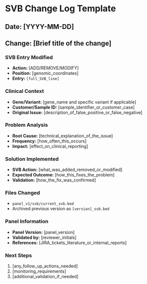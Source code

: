 # SVB Change Log Template

## Date: [YYYY-MM-DD]

## Change: [Brief title of the change]

### SVB Entry Modified
- **Action:** [ADD/REMOVE/MODIFY]
- **Position:** [genomic_coordinates]
- **Entry:** `[full_SVB_line]`

### Clinical Context
- **Gene/Variant:** [gene_name and specific variant if applicable]
- **Customer/Sample ID:** [sample_identifier_or_customer_case]
- **Original Issue:** [description_of_false_positive_or_false_negative]

### Problem Analysis
- **Root Cause:** [technical_explanation_of_the_issue]
- **Frequency:** [how_often_this_occurs]
- **Impact:** [effect_on_clinical_reporting]

### Solution Implemented
- **SVB Action:** [what_was_added_removed_or_modified]
- **Expected Outcome:** [how_this_fixes_the_problem]
- **Validation:** [how_the_fix_was_confirmed]

### Files Changed
- `panel_v1/svb/current_svb.bed`
- Archived previous version as `[version]_svb.bed`

### Panel Information
- **Panel Version:** [panel_version]
- **Validated by:** [reviewer_initials]
- **References:** [JIRA_tickets_literature_or_internal_reports]

### Next Steps
1. [any_follow_up_actions_needed]
2. [monitoring_requirements]
3. [additional_validation_if_needed]